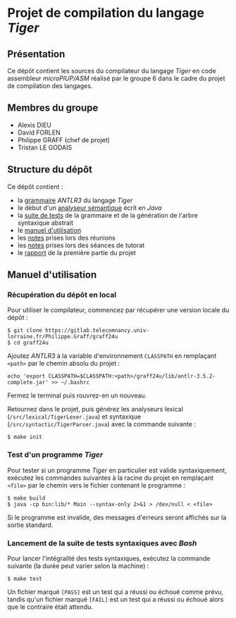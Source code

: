 # Projet de compilation du langage *Tiger*

## Présentation

Ce dépôt contient les sources du compilateur du langage *Tiger* en code assembleur *microPIUP/ASM* réalisé par le groupe 6 dans le cadre du projet de compilation des langages.

## Membres du groupe

- Alexis DIEU
- David FORLEN
- Philippe GRAFF (chef de projet)
- Tristan LE GODAIS

## Structure du dépôt

Ce dépôt contient :

- la [grammaire](res/Tiger.g) *ANTLR3* du langage *Tiger*
- le début d'un [analyseur sémantique](src/Main.java) écrit en *Java*
- la [suite de tests](tests) de la grammaire et de la génération de l'arbre syntaxique abstrait
- le [manuel d'utilisation](#manuel-dutilisation)
- les [notes](notes/meeting) prises lors des réunions
- les [notes](notes/tutoring) prises lors des séances de tutorat
- le [rapport](reports/report-1.pdf) de la première partie du projet

## Manuel d'utilisation

### Récupération du dépôt en local

Pour utiliser le compilateur, commencez par récupérer une version locale du dépôt :

```shell
$ git clone https://gitlab.telecomnancy.univ-lorraine.fr/Philippe.Graff/graff24u
$ cd graff24u
```

Ajoutez *ANTLR3* à la variable d'environnement `CLASSPATH` en remplaçant `<path>` par le chemin absolu du projet :

```shell
echo 'export CLASSPATH=$CLASSPATH:<path>/graff24u/lib/antlr-3.5.2-complete.jar' >> ~/.bashrc
```

Fermez le terminal puis rouvrez-en un nouveau.

Retournez dans le projet, puis générez les analyseurs lexical (`/src/lexical/TigerLexer.java`) et syntaxique (`/src/syntactic/TigerParser.java`) avec la commande suivante :

```shell
$ make init
```

### Test d'un programme *Tiger*

Pour tester si un programme *Tiger* en particulier est valide syntaxiquement, exécutez les commandes suivantes à la racine du projet en remplaçant `<file>` par le chemin vers le fichier contenant le programme :

```shell
$ make build
$ java -cp bin:lib/* Main --syntax-only 2>&1 > /dev/null < <file>
```

Si le programme est invalide, des messages d'erreurs seront affichés sur la sortie standard.

### Lancement de la suite de tests syntaxiques avec *Bash*

Pour lancer l'intégralité des tests syntaxiques, exécutez la commande suivante (la durée peut varier selon la machine) :

```shell
$ make test
```

Un fichier marqué `[PASS]` est un test qui a réussi ou échoué comme prévu, tandis qu'un fichier marqué `[FAIL]` est un test qui a réussi ou échoué alors que le contraire était attendu.
